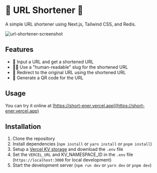 # 🔗 URL Shortener 🔗
A simple URL shortener using Next.js, Tailwind CSS, and Redis.

![url-shortener-screenshot](https://github.com/patamimbre/url-shortener/assets/9404632/be58dd59-07a0-43b2-a8ca-5f47da507230)

## Features
- 🔗 Input a URL and get a shortened URL
- 🙋‍♀️ Use a "human-readable" slug for the shortened URL
- 🔁 Redirect to the original URL using the shortened URL
- 📱 Generate a QR code for the URL

## Usage
You can try it online at [https://short-ener.vercel.app](https://short-ener.vercel.app)

## Installation
1. Clone the repository
2. Install dependencies (`npm install` or `yarn install` or `pnpm install`)
3. Setup a [Vercel KV storage](https://vercel.com/docs/storage/vercel-kv/quickstart) and download the `.env` file
4. Set the `VERCEL_URL` and KV_NAMESPACE_ID in the `.env` file (`https://localhost:3000` for local development)
5. Start the development server (`npm run dev` or `yarn dev` or `pnpm dev`)
